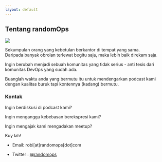 ```yaml
---
layout: default
---
```


## Tentang randomOps

<img class="profile-picture" src="{{site.baseurl}}/{{site.profile-picture}}">

Sekumpulan orang yang kebetulan berkantor di tempat yang sama. Daripada banyak obrolan terlewat begitu saja, maka lebih baik direkam saja.

Ingin berubah menjadi sebuah komunitas yang tidak serius - anti tesis dari komunitas DevOps yang sudah ada.

Buanglah waktu anda yang bermutu itu untuk mendengarkan podcast kami dengan kualitas buruk tapi kontennya (kadang) bermutu.

### Kontak

Ingin berdiskusi di podcast kami?

Ingin menganggu kebebasan berekspresi kami?

Ingin mengajak kami mengadakan meetup?

Kuy lah!

* Email: robi[at]randomops[dot]com

* Twitter : [@randomops](https://twitter.com/randomops)
